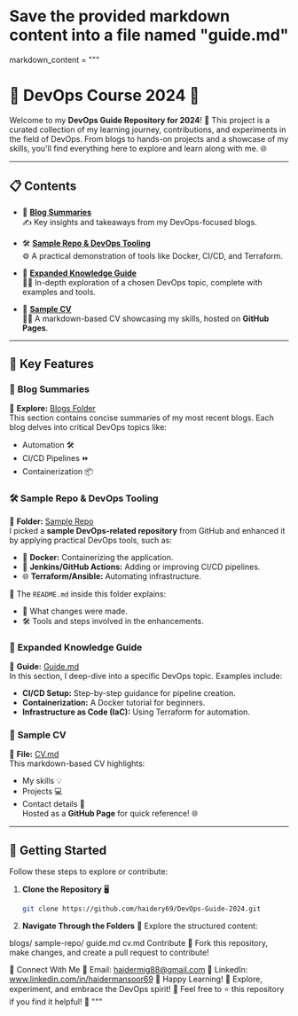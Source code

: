 # Save the provided markdown content into a file named "guide.md"
markdown_content = """
# 🚀 DevOps Course 2024 🎯

Welcome to my **DevOps Guide Repository for 2024**! 🎉 This project is a curated collection of my learning journey, contributions, and experiments in the field of DevOps. From blogs to hands-on projects and a showcase of my skills, you'll find everything here to explore and learn along with me. 🌐

---

## 📋 **Contents**

- 📖 [**Blog Summaries**](blogs/)  
  ✍️ Key insights and takeaways from my DevOps-focused blogs.
  
- 🛠️ [**Sample Repo & DevOps Tooling**](sample-repo/)  
  ⚙️ A practical demonstration of tools like Docker, CI/CD, and Terraform.  

- 📘 [**Expanded Knowledge Guide**](guide.md)  
  🧑‍💻 In-depth exploration of a chosen DevOps topic, complete with examples and tools.

- 📝 [**Sample CV**](cv.md)  
  👨‍💼 A markdown-based CV showcasing my skills, hosted on **GitHub Pages**.

---

## 🌟 **Key Features**

### 📖 **Blog Summaries**
🔗 **Explore:** [Blogs Folder](blogs/)  
This section contains concise summaries of my most recent blogs. Each blog delves into critical DevOps topics like:  
- Automation 🛠️  
- CI/CD Pipelines ⏩  
- Containerization 📦  

### 🛠️ **Sample Repo & DevOps Tooling**
📂 **Folder:** [Sample Repo](sample-repo/)  
I picked a **sample DevOps-related repository** from GitHub and enhanced it by applying practical DevOps tools, such as:  
- 🐳 **Docker:** Containerizing the application.  
- 🤖 **Jenkins/GitHub Actions:** Adding or improving CI/CD pipelines.  
- 🌐 **Terraform/Ansible:** Automating infrastructure.  

📄 The `README.md` inside this folder explains:  
- 🚀 What changes were made.  
- 🛠️ Tools and steps involved in the enhancements.  

### 📘 **Expanded Knowledge Guide**
🔗 **Guide:** [Guide.md](guide.md)  
In this section, I deep-dive into a specific DevOps topic. Examples include:  
- **CI/CD Setup:** Step-by-step guidance for pipeline creation.  
- **Containerization:** A Docker tutorial for beginners.  
- **Infrastructure as Code (IaC):** Using Terraform for automation.  

### 📝 **Sample CV**
📂 **File:** [CV.md](cv.md)  
This markdown-based CV highlights:  
- My skills 💡  
- Projects 💻  
- Contact details 📧  
Hosted as a **GitHub Page** for quick reference! 🌐

---

## 🏁 **Getting Started**

Follow these steps to explore or contribute:  

1. **Clone the Repository** 🖥️  
   ```bash
   git clone https://github.com/haidery69/DevOps-Guide-2024.git
2. **Navigate Through the Folders** 📂
Explore the structured content:

blogs/
sample-repo/
guide.md
cv.md
Contribute 🤝
Fork this repository, make changes, and create a pull request to contribute!

🌈 Connect With Me
📧 Email: haidermig88@gmail.com
💼 LinkedIn: www.linkedin.com/in/haidermansoor69
🎉 Happy Learning! 🎉
Explore, experiment, and embrace the DevOps spirit! 🚀
Feel free to ⭐ this repository if you find it helpful! 🌟 """
